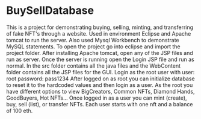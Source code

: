 # BuySellDatabase
This is a project for demonstrating buying, selling, minting, and transferring of fake NFT's through a website.
Used in environment Eclipse and Apache tomcat to run the server.
Also used Mysql Workbench to demonstrate MySQL statements.
To open the project go into eclipse and import the project folder.
After installing Apache tomcat, open any of the JSP files and run as server. 
Once the server is running open the Login JSP file and run as normal.
In the src folder contains all the java files and the WebContent folder contains all the JSP files for the GUI.
Login as the root user with
user: root
password: pass1234
After logged on as root you can initialize database to reset it to the hardcoded values and then login as a user. As the root you have different options to view BigCreators, Common NFTs, Diamond Hands, GoodBuyers, Hot NFTs...
Once logged in as a user you can mint (create), buy, sell (list), or transfer NFTs.
Each user starts with one nft and a balance of 100 eth.
